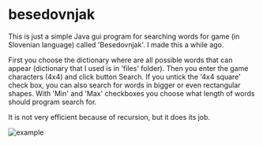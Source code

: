 # besedovnjak

This is just a simple Java gui program for searching words for game (in Slovenian language) called 'Besedovnjak'. I made this a while ago.

First you choose the dictionary where are all possible words that can appear (dictionary that I used is in 'files' folder). Then you enter the game characters (4x4) and click button Search. If you untick the '4x4 square' check box, you can also search for words in bigger or even rectangular shapes. With 'Min' and 'Max' checkboxes you choose what length of words should program search for.

It is not very efficient because of recursion, but it does its job.

![example](http://shrani.si/f/45/Ep/3OMFyTrs/besedovnjak.png)
